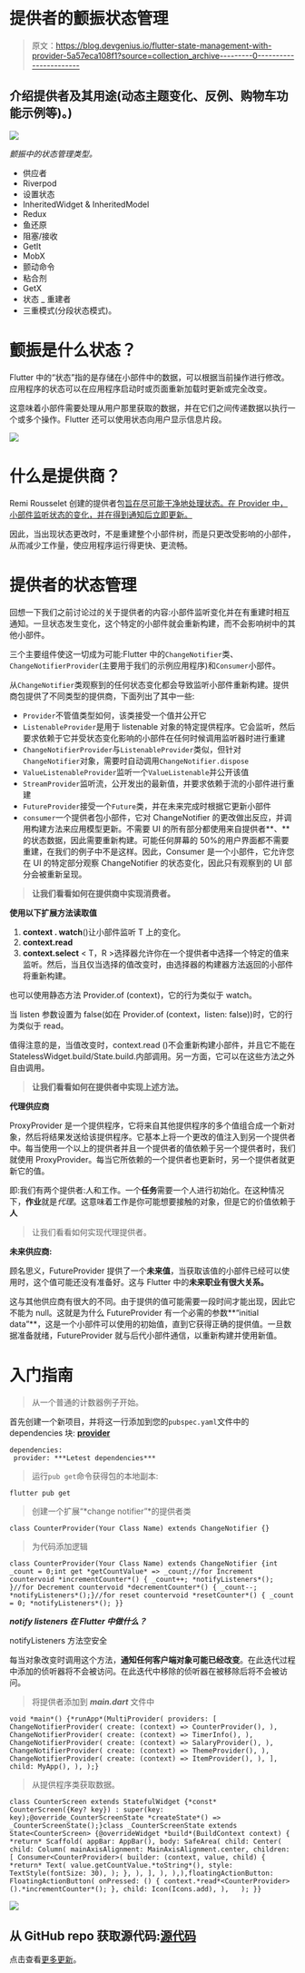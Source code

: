 # 提供者的颤振状态管理

> 原文：<https://blog.devgenius.io/flutter-state-management-with-provider-5a57eca108f1?source=collection_archive---------0----------------------->

## **介绍提供者及其用途(动态主题变化、反例、购物车功能示例等)。)**

![](img/93231ea54993002e41df12d7c348b9cd.png)

*颤振中的状态管理类型。*

*   供应者
*   Riverpod
*   设置状态
*   InheritedWidget & InheritedModel
*   Redux
*   鱼还原
*   阻塞/接收
*   GetIt
*   MobX
*   颤动命令
*   粘合剂
*   GetX
*   状态 _ 重建者
*   三重模式(分段状态模式)。

# 颤振是什么状态？

Flutter 中的“状态”指的是存储在小部件中的数据，可以根据当前操作进行修改。应用程序的状态可以在应用程序启动时或页面重新加载时更新或完全改变。

这意味着小部件需要处理从用户那里获取的数据，并在它们之间传递数据以执行一个或多个操作。Flutter 还可以使用状态向用户显示信息片段。

![](img/fddfd4eadd010ef432c6b1d72b770855.png)

# 什么是提供商？

Remi Rousselet 创建的提供者包[旨在尽可能干净地处理状态。在 Provider 中，小部件监听状态的变化，并在得到通知后立即更新。](https://pub.dev/packages/provider)

因此，当出现状态更改时，不是重建整个小部件树，而是只更改受影响的小部件，从而减少工作量，使应用程序运行得更快、更流畅。

# 提供者的状态管理

回想一下我们之前讨论过的关于提供者的内容:小部件监听变化并在有重建时相互通知。一旦状态发生变化，这个特定的小部件就会重新构建，而不会影响树中的其他小部件。

三个主要组件使这一切成为可能:Flutter 中的`ChangeNotifier`类、`ChangeNotifierProvider`(主要用于我们的示例应用程序)和`Consumer`小部件。

从`ChangeNotifier`类观察到的任何状态变化都会导致监听小部件重新构建。提供商包提供了不同类型的提供商，下面列出了其中一些:

*   `Provider`不管值类型如何，该类接受一个值并公开它
*   `ListenableProvider`是用于 listenable 对象的特定提供程序。它会监听，然后要求依赖于它并受状态变化影响的小部件在任何时候调用监听器时进行重建
*   `ChangeNotifierProvider`与`ListenableProvider`类似，但针对`ChangeNotifier`对象，需要时自动调用`ChangeNotifier.dispose`
*   `ValueListenableProvider`监听一个`ValueListenable`并公开该值
*   `StreamProvider`监听流，公开发出的最新值，并要求依赖于流的小部件进行重建
*   `FutureProvider`接受一个`Future`类，并在未来完成时根据它更新小部件
*   `consumer`一个提供者包小部件，它对 ChangeNotifier 的更改做出反应，并调用构建方法来应用模型更新。不需要 UI 的所有部分都使用来自提供者**、**的状态数据，因此需要重新构建。可能任何屏幕的 50%的用户界面都不需要重建，在我们的例子中不是这样。因此，Consumer 是一个小部件，它允许您在 UI 的特定部分观察 ChangeNotifier 的状态变化，因此只有观察到的 UI 部分会被重新呈现。

> **让我们看看如何在提供商中实现消费者。**

**使用以下扩展方法读取值**

1.  **context . watch**<T>()让小部件监听 T 上的变化。
2.  **context.read**
3.  **context.select** < T，R >选择器允许你在一个提供者中选择一个特定的值来监听。然后，当且仅当选择的值改变时，由选择器的构建器方法返回的小部件将重新构建。

也可以使用静态方法 Provider.of <taskproviders>(context)，它的行为类似于 watch。</taskproviders>

当 listen 参数设置为 false(如在 Provider.of <taskproviders>(context，listen: false))时，它的行为类似于 read。</taskproviders>

值得注意的是，当值改变时，context.read <t>()不会重新构建小部件，并且它不能在 StatelessWidget.build/State.build.内部调用。另一方面，它可以在这些方法之外自由调用。</t>

> **让我们看看如何在提供者中实现上述方法。**

**代理供应商**

ProxyProvider 是一个提供程序，它将来自其他提供程序的多个值组合成一个新对象，然后将结果发送给该提供程序。它基本上将一个更改的值注入到另一个提供者中。每当使用一个以上的提供者并且一个提供者的值依赖于另一个提供者时，我们就使用 ProxyProvider。每当它所依赖的一个提供者也更新时，另一个提供者就更新它的值。

即:我们有两个提供者:人和工作。一个**任务**需要一个人进行初始化。在这种情况下，**作业**就是*代理*。这意味着工作是你可能想要接触的对象，但是它的价值依赖于**人**

> 让我们看看如何实现代理提供者。

**未来供应商:**

顾名思义，FutureProvider 提供了一个**未来值**，当获取该值的小部件已经可以使用时，这个值可能还没有准备好。这与 Flutter 中的**未来职业有很大关系。**

这与其他供应商有很大的不同。由于提供的值可能需要一段时间才能出现，因此它不能为 null。这就是为什么 FutureProvider 有一个必需的参数**“initial data”**，这是一个小部件可以使用的初始值，直到它获得正确的提供值。一旦数据准备就绪，FutureProvider 就与后代小部件通信，以重新构建并使用新值。

# 入门指南

> 从一个普通的计数器例子开始。

首先创建一个新项目，并将这一行添加到您的`pubspec.yaml`文件中的 dependencies 块: [**provider**](https://pub.dev/packages/provider)

```
dependencies:
 provider: ***Letest dependencies***
```

> 运行`pub get`命令获得包的本地副本:

```
flutter pub get
```

> 创建一个扩展“*change notifier”*的提供者类

```
class CounterProvider(Your Class Name) extends ChangeNotifier {}
```

> 为代码添加逻辑

```
class CounterProvider(Your Class Name) extends ChangeNotifier {int _count = 0;int get *getCountValue* => _count;//for Increment countervoid *incrementCounter*() { _count++; *notifyListeners*(); }//for Decrement countervoid *decrementCounter*() { _count--; *notifyListeners*();}//for reset countervoid *resetCounter*() { _count = 0; *notifyListeners*(); }}
```

***notify listeners 在 Flutter 中做什么？***

notifyListeners 方法空安全

每当对象改变时调用这个方法，**通知任何客户端对象可能已经改变**。在此迭代过程中添加的侦听器将不会被访问。在此迭代中移除的侦听器在被移除后将不会被访问。

> 将提供者添加到 ***main.dart*** 文件中

```
void *main*() {*runApp*(MultiProvider( providers: [ ChangeNotifierProvider( create: (context) => CounterProvider(), ), ChangeNotifierProvider( create: (context) => TimerInfo(), ), ChangeNotifierProvider( create: (context) => SalaryProvider(), ), ChangeNotifierProvider( create: (context) => ThemeProvider(), ), ChangeNotifierProvider( create: (context) => ItemProvider(), ), ], child: MyApp(), ), );}
```

> 从提供程序类获取数据。

```
class CounterScreen extends StatefulWidget {*const* CounterScreen({Key? key}) : super(key: key);@override_CounterScreenState *createState*() => _CounterScreenState();}class _CounterScreenState extends State<CounterScreen> {@overrideWidget *build*(BuildContext context) { *return* Scaffold( appBar: AppBar(), body: SafeArea( child: Center( child: Column( mainAxisAlignment: MainAxisAlignment.center, children: [ Consumer<CounterProvider>( builder: (context, value, child) { *return* Text( value.getCountValue.*toString*(), style: TextStyle(fontSize: 30), ); }, ), ], ), ),),floatingActionButton:  FloatingActionButton( onPressed: () { context.*read*<CounterProvider>().*incrementCounter*(); }, child: Icon(Icons.add), ),   ); }}
```

![](img/a0eab6665e03741aaf2e81437b16d8a1.png)

## 从 GitHub repo 获取源代码:[源代码](https://github.com/inamhusain/flutter_provider_example.git)

点击查看[更多更新](https://pub.dev/packages/provider)。